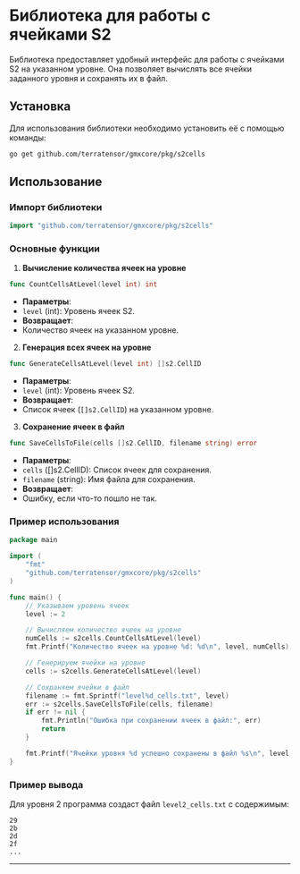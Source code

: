 # Библиотека для работы с ячейками S2

Библиотека предоставляет удобный интерфейс для работы с ячейками S2 на указанном уровне. Она позволяет вычислять все ячейки заданного уровня и сохранять их в файл.

## Установка

Для использования библиотеки необходимо установить её с помощью команды:

```bash
go get github.com/terratensor/gmxcore/pkg/s2cells
```

## Использование

### Импорт библиотеки

```go
import "github.com/terratensor/gmxcore/pkg/s2cells"
```

### Основные функции

1. **Вычисление количества ячеек на уровне**

```go
func CountCellsAtLevel(level int) int
```

- **Параметры**:
- `level` (int): Уровень ячеек S2.
- **Возвращает**:
- Количество ячеек на указанном уровне.

2. **Генерация всех ячеек на уровне**

```go
func GenerateCellsAtLevel(level int) []s2.CellID
```

- **Параметры**:
- `level` (int): Уровень ячеек S2.
- **Возвращает**:
- Список ячеек (`[]s2.CellID`) на указанном уровне.

3. **Сохранение ячеек в файл**

```go
func SaveCellsToFile(cells []s2.CellID, filename string) error
```

- **Параметры**:
- `cells` ([]s2.CellID): Список ячеек для сохранения.
- `filename` (string): Имя файла для сохранения.
- **Возвращает**:
- Ошибку, если что-то пошло не так.

### Пример использования

```go
package main

import (
    "fmt"
    "github.com/terratensor/gmxcore/pkg/s2cells"
)

func main() {
    // Указываем уровень ячеек
    level := 2

    // Вычисляем количество ячеек на уровне
    numCells := s2cells.CountCellsAtLevel(level)
    fmt.Printf("Количество ячеек на уровне %d: %d\n", level, numCells)

    // Генерируем ячейки на уровне
    cells := s2cells.GenerateCellsAtLevel(level)

    // Сохраняем ячейки в файл
    filename := fmt.Sprintf("level%d_cells.txt", level)
    err := s2cells.SaveCellsToFile(cells, filename)
    if err != nil {
        fmt.Println("Ошибка при сохранении ячеек в файл:", err)
        return
    }

    fmt.Printf("Ячейки уровня %d успешно сохранены в файл %s\n", level, filename)
}
```



### Пример вывода

Для уровня 2 программа создаст файл `level2_cells.txt` с содержимым:

```
29
2b
2d
2f
...
```
---

